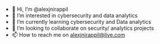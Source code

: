 - 👋 Hi, I’m @alexjnirappil
- 👀 I’m interested in cybersecurity and data analytics
- 🌱 I’m currently learning cybersecurity and Data analytics
- 💞️ I’m looking to collaborate on security/ analytics projects 
- 📫 How to reach me on alexjnirappil@live.com

<!---
alexjnirappil/alexjnirappil is a ✨ special ✨ repository because its `README.md` (this file) appears on your GitHub profile.
You can click the Preview link to take a look at your changes.
--->
